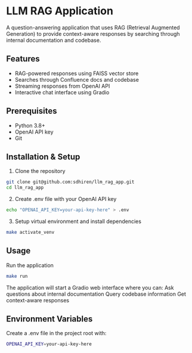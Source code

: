 # LLM RAG Application

A question-answering application that uses RAG (Retrieval Augmented Generation) to provide context-aware responses by searching through internal documentation and codebase.

## Features
- RAG-powered responses using FAISS vector store
- Searches through Confluence docs and codebase
- Streaming responses from OpenAI API
- Interactive chat interface using Gradio

## Prerequisites
- Python 3.8+
- OpenAI API key
- Git

## Installation & Setup

1. Clone the repository
```bash
git clone git@github.com:sdhiren/llm_rag_app.git
cd llm_rag_app
```
2. Create .env file with your OpenAI API key
```bash
echo "OPENAI_API_KEY=your-api-key-here" > .env
```
3. Setup virtual environment and install dependencies
```bash
make activate_venv
```

## Usage
Run the application
```bash
make run
```

The application will start a Gradio web interface where you can:
Ask questions about internal documentation
Query codebase information
Get context-aware responses


## Environment Variables
Create a .env file in the project root with:
```bash
OPENAI_API_KEY=your-api-key-here
```


